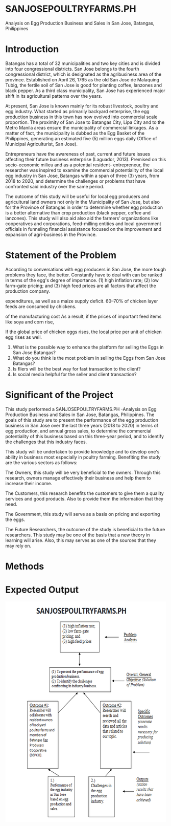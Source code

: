 # SANJOSEPOULTRYFARMS.PH
Analysis on Egg Production Business and Sales in San Jose, Batangas, Philippines

# Introduction
Batangas has a total of 32 municipalities and two key cities and is divided into four
congressional districts. San Jose belongs to the fourth congressional district, which is
designated as the agribusiness area of the province. Established on April 26, 1765 as the old San
Jose de Malaquing Tubig, the fertile soil of San Jose is good for planting coffee, lanzones and
black pepper. As a third class municipality, San Jose has experienced major shift in its
agricultural patterns over the years.

At present, San Jose is known mainly for its robust livestock, poultry and egg industry. What
started as primarily backyard enterprise, the egg production business in this town has now
evolved into commercial scale proportion. The proximity of San Jose to Batangas City, Lipa City
and to the Metro Manila areas ensure the municipality of commercial linkages. As a matter of
fact, the municipality is dubbed as the Egg Basket of the Philippines, generating an estimated
five (5) million eggs daily (Office of Municipal Agriculturist, San Jose).

Entrepreneurs have the awareness of past, current and future issues affecting their future
business enterprise (Laguador, 2013). Premised on this socio-economic milieu and as a
potential resident- entrepreneur, the researcher was inspired to examine the commercial
potentiality of the local egg industry in San Jose, Batangas within a span of three (3) years, from
2018 to 2020, and determine the challenges or problems that have confronted said industry
over the same period.

The outcome of this study will be useful for local egg producers and agricultural land owners
not only in the Municipality of San Jose, but also for the Province of Batangas in order to
determine whether egg production is a better alternative than crop production (black pepper,
coffee and lanzones). This study will also aid also aid the farmers’ organizations like
cooperatives and corporations, feed-milling entities and local government officials in funneling
financial assistance focused on the improvement and expansion of agri-business in the
Province.

# Statement of the Problem
According to conversations with egg producers in San Jose, the more tough problems they face, the better.
Constantly have to deal with can be ranked in terms of the egg's degree of importance.
(1) high inflation rate; (2) low farm-gate pricing; and (3) high feed prices are all factors that affect the production company.

expenditures, as well as a maize supply deficit. 60–70% of chicken layer feeds are consumed by chickens.

of the manufacturing cost As a result, if the prices of important feed items like soya and corn rise,

If the global price of chicken eggs rises, the local price per unit of chicken egg rises as well.

1. What is the possible way to enhance the platform for selling the Eggs in San Jose Batangas?
2. What do you think is the most problem in selling the Eggs from San Jose Batangas?
3. Is fliers will be the best way for fast transaction to the client?
4. Is social media helpful for the seller and client transaction?

# Significant of the Project
This study performed a SANJOSEPOULTRYFARMS.PH -Analysis on Egg Production Business and Sales in San Jose, Batangas, Philippines.  The goals of this study are to present the performance of the egg production business in San Jose over the last three years (2018 to 2020) in terms of egg production, and annual gross sales, to determine the commercial potentiality of this business based on this three-year period, and to identify the challenges that this industry faces.

This study will be undertaken to provide knowledge and to develop one's ability in business most especially in poultry farming. Benefiting the study are the various sectors as follows:

The Owners, this study will be very beneficial to the owners. Through this research, owners manage effectively their business and help them to increase their income.

The Customers, this research benefits the customers to give them a quality services and good products. Also to provide them the information that they need.

The Government, this study will serve as a basis on pricing and exporting the eggs.

The Future Researchers, the outcome of the study is beneficial to the future researchers. This study may be one of the basis that a new theory in learning will arise. Also, this may serves as one of the sources that they may rely on.

# Methods

# Expected Output
<p align="center">
  <img width="608" height="690" src="output.png">
</p>









